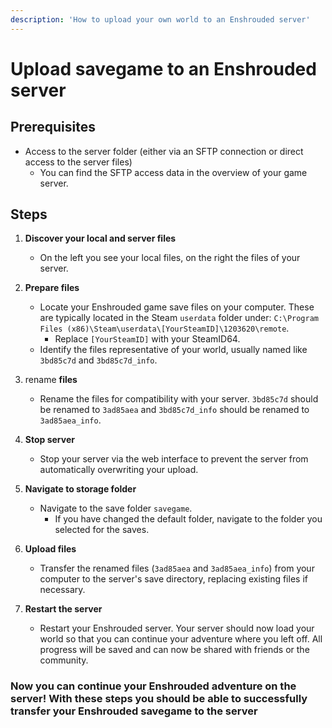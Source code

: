 ```yaml
---
description: 'How to upload your own world to an Enshrouded server'
---
```


# Upload savegame to an Enshrouded server

## Prerequisites

- Access to the server folder (either via an SFTP connection or direct access to the server files)
    - You can find the SFTP access data in the overview of your game server.

## Steps

1. <b>Discover your local and server files</b>
   - On the left you see your local files, on the right the files of your server.

2. <b>Prepare files</b>
   - Locate your Enshrouded game save files on your computer. These are typically located in the Steam `userdata` folder under: `C:\Program Files (x86)\Steam\userdata\[YourSteamID]\1203620\remote`.
     - Replace `[YourSteamID]` with your SteamID64.
   - Identify the files representative of your world, usually named like `3bd85c7d` and `3bd85c7d_info`.

3. rename <b>files</b>
   - Rename the files for compatibility with your server. `3bd85c7d` should be renamed to `3ad85aea` and `3bd85c7d_info` should be renamed to `3ad85aea_info`.

4. <b>Stop server</b>
   - Stop your server via the web interface to prevent the server from automatically overwriting your upload.

6. <b>Navigate to storage folder</b>
   - Navigate to the save folder `savegame`.
     - If you have changed the default folder, navigate to the folder you selected for the saves.

7. <b>Upload files</b>
   - Transfer the renamed files (`3ad85aea` and `3ad85aea_info`) from your computer to the server's save directory, replacing existing files if necessary.

8. <b>Restart the server</b>
   - Restart your Enshrouded server. Your server should now load your world so that you can continue your adventure where you left off. All progress will be saved and can now be shared with friends or the community.

### Now you can continue your Enshrouded adventure on the server! With these steps you should be able to successfully transfer your Enshrouded savegame to the server
